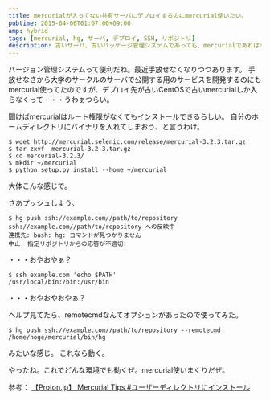 ```yaml
---
title: mercurialが入ってない共有サーバにデプロイするのにmercurial使いたい。
pubtime: 2015-04-06T01:07:00+09:00
amp: hybrid
tags: [mercurial, hg, サーバ, デプロイ, SSH, リポジトリ]
description: 古いサーバ、古いパッケージ管理システムであっても、mercurialであればホームディレクトリにインストールしてプッシュしたり出来るそうです。共有サーバにインストールして、リポジトリをプッシュする方法のメモです。
---
```


バージョン管理システムって便利だね。最近手放せなくなりつつあります。
手放せなさから大学のサークルのサーバで公開する用のサービスを開発するのにもmercurial使ってたのですが、デプロイ先が古いCentOSで古いmercurialしか入らなくって・・・うわぁつらい。

聞けばmercurialはルート権限がなくてもインストールできるらしい。
自分のホームディレクトリにバイナリを入れてしまおう、と言うわけ。
``` shell
$ wget http://mercurial.selenic.com/release/mercurial-3.2.3.tar.gz
$ tar zxvf  mercurial-3.2.3.tar.gz
$ cd mercurial-3.2.3/
$ mkdir ~/mercurial
$ python setup.py install --home ~/mercurial
```
大体こんな感じで。

さあプッシュしよう。
``` shell
$ hg push ssh://example.com//path/to/repository
ssh://example.com//path/to/repository への反映中
連携先: bash: hg: コマンドが見つかりません
中止: 指定リポジトリからの応答が不適切!
```
・・・おやおやぁ？

``` shell
$ ssh example.com 'echo $PATH'
/usr/local/bin:/bin:/usr/bin
```
・・・おやおやおやぁ？

ヘルプ見てたら、remotecmdなんてオプションがあったので使ってみた。
``` shell
$ hg push ssh://example.com//path/to/repository --remotecmd /home/hoge/mercurial/bin/hg
```
みたいな感じ。
これなら動く。

やったね。これでどんな環境でも動くぜ。mercurial使いまくりだぜ。

参考： [【Proton.jp】 Mercurial Tips #ユーザーディレクトリにインストール](http://www.proton.jp/main/programming/mercurial.html#local_install)
